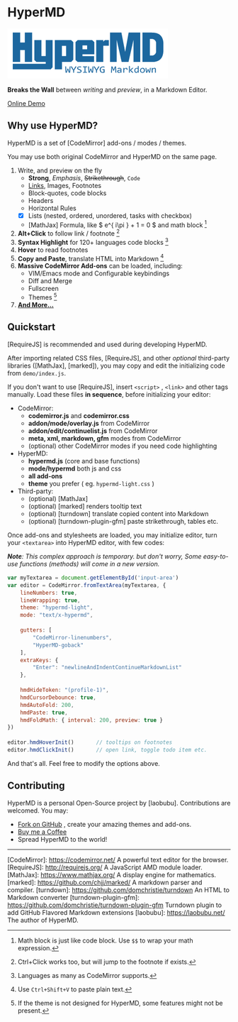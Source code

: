 # HyperMD

![HyperMD Markdown Editor](./demo/logo.png)

**Breaks the Wall** between *writing* and *preview*, in a Markdown Editor.

[Online Demo](https://demo.laobubu.net)

## Why use HyperMD?

HyperMD is a set of [CodeMirror] add-ons / modes / themes.

You may use both original CodeMirror and HyperMD on the same page.

 1. Write, and preview on the fly
     - **Strong**, *Emphasis*, ~~Strikethrough~~, `Code`
     - [Links](https://laobubu.net), Images, Footnotes
     - Block-quotes, code blocks
     - Headers
     - Horizontal Rules
     - [x] Lists (nested, ordered, unordered, tasks with checkbox)
     - [MathJax] Formula, like $ e^{ i\pi } + 1 = 0 $ and math block [^4]
 2. **Alt+Click** to follow link / footnote [^1]
 3. **Syntax Highlight** for 120+ languages code blocks [^2]
 4. **Hover** to read footnotes
 5. **Copy and Paste**, translate HTML into Markdown [^5]
 6. **Massive CodeMirror Add-ons** can be loaded, including:
     - VIM/Emacs mode and Configurable keybindings
     - Diff and Merge
     - Fullscreen
     - Themes [^3]
 7. **[And More...](https://laobubu.net/HyperMD/ "HyperMD Documentation")**

## Quickstart

[RequireJS] is recommended and used during developing HyperMD.

After importing related CSS files, [RequireJS],
and other *optional* third-party libraries ([MathJax], [marked]),
you may copy and edit the initializing code from `demo/index.js`.

If you don't want to use [RequireJS], insert `<script>` , `<link>`
and other tags manually. Load these files **in sequence**, before
initializing your editor:

 * CodeMirror:
 	- **codemirror.js** and **codemirror.css**
 	- **addon/mode/overlay.js** from CodeMirror
 	- **addon/edit/continuelist.js** from CodeMirror
 	- **meta, xml, markdown, gfm** modes from CodeMirror
 	- (optional) other CodeMirror modes if you need code highlighting
 * HyperMD:
 	- **hypermd.js** (core and base functions)
 	- **mode/hypermd** both js and css
 	- **all add-ons**
 	- **theme** you prefer ( eg. `hypermd-light.css` )
 * Third-party:
    - (optional) [MathJax]
    - (optional) [marked] renders tooltip text
    - (optional) [turndown] translate copied content into Markdown
    - (optional) [turndown-plugin-gfm] paste strikethrough, tables etc.

Once add-ons and stylesheets are loaded, you may initialize editor,
turn your `<textarea>` into HyperMD editor, with few codes:

***Note**: This complex approach is temporary. but don't worry,*
*Some easy-to-use functions (methods) will come in a new version.*

```javascript
var myTextarea = document.getElementById('input-area')
var editor = CodeMirror.fromTextArea(myTextarea, {
    lineNumbers: true,
    lineWrapping: true,
    theme: "hypermd-light",
    mode: "text/x-hypermd",

    gutters: [
        "CodeMirror-linenumbers",
        "HyperMD-goback"
    ],
    extraKeys: {
        "Enter": "newlineAndIndentContinueMarkdownList"
    },

    hmdHideToken: "(profile-1)",
    hmdCursorDebounce: true,
    hmdAutoFold: 200,
    hmdPaste: true,
    hmdFoldMath: { interval: 200, preview: true }
})

editor.hmdHoverInit()       // tooltips on footnotes
editor.hmdClickInit()       // open link, toggle todo item etc.
```

And that's all. Feel free to modify the options above.

## Contributing

HyperMD is a personal Open-Source project by [laobubu].
Contributions are welcomed. You may:

 - [Fork on GitHub](https://github.com/laobubu/HyperMD/) , create your amazing themes and add-ons.
 - [Buy me a Coffee](https://laobubu.net/donate.html)
 - Spread HyperMD to the world!



-------------------------------------------------------
[CodeMirror]: https://codemirror.net/   A powerful text editor for the browser.
[RequireJS]:  http://requirejs.org/   A JavaScript AMD module loader.
[MathJax]:  https://www.mathjax.org/  A display engine for mathematics.
[marked]:   https://github.com/chjj/marked/  A markdown parser and compiler.
[turndown]: https://github.com/domchristie/turndown An HTML to Markdown converter
[turndown-plugin-gfm]: https://github.com/domchristie/turndown-plugin-gfm Turndown plugin to add GitHub Flavored Markdown extensions
[laobubu]:  https://laobubu.net/  The author of HyperMD.
[^1]: Ctrl+Click works too, but will jump to the footnote if exists.
[^2]: Languages as many as CodeMirror supports.
[^3]: If the theme is not designed for HyperMD, some features might not be present.
[^4]: Math block is just like code block. Use `$$` to wrap your math expression.
[^5]: Use `Ctrl+Shift+V` to paste plain text.
